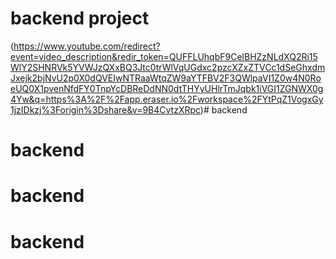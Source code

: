 # backend project 
 
 (https://www.youtube.com/redirect?event=video_description&redir_token=QUFFLUhqbF9CelBHZzNLdXQ2Ri15WlY2SHNRVk5YVWJzQXxBQ3Jtc0trWlVqUGdxc2pzcXZxZTVCc1dSeGhxdmJxejk2bjNvU2p0X0dQVEIwNTRaaWtqZW9aYTFBV2F3QWlpaVI1Z0w4N0RoeUQ0X1pvenNfdFY0TnpYcDBReDdNN0dtTHYyUHlrTmJqbk1iVGI1ZGNWX0g4Yw&q=https%3A%2F%2Fapp.eraser.io%2Fworkspace%2FYtPqZ1VogxGy1jzIDkzj%3Forigin%3Dshare&v=9B4CvtzXRpc)# backend
# backend
# backend
# backend
